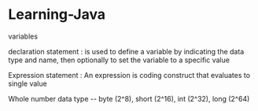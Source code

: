 # Learning-Java


variables 

   declaration statement : is used to define a variable by indicating the data 
                           type and name, then optionally to set the variable                              to a specific value

   Expression statement : An expression is coding construct that evaluates to                             single value
   
   Whole number data type -- byte (2^8), short (2^16), int (2^32), long (2^64)
   
   

